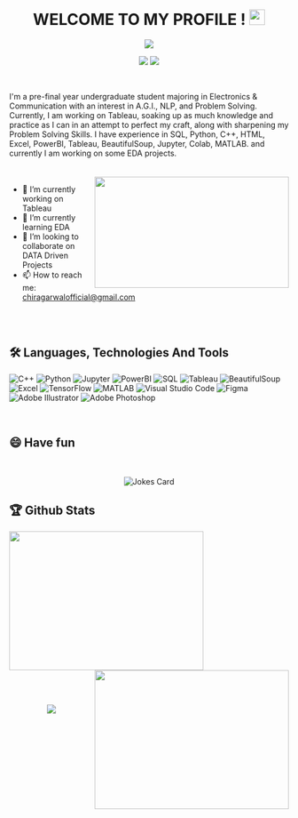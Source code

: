 <h1 align="center">
  WELCOME TO MY PROFILE !
  <img src="https://media.giphy.com/media/hvRJCLFzcasrR4ia7z/giphy.gif" width="28">
</h1>



<p align="center">
  <img src="https://readme-typing-svg.herokuapp.com?color=9644F4&size=50&center=true&vCenter=true&width=550&height=70&lines=I'm+Chirag+Agarwal;A+DATA+Enthusiast;A+Student+Developer;A+Problem+Solver+🤔;A+MARVEL+Fanboi">
</p>



<p align="center">
  <a href="https://www.linkedin.com/in/chirag-agarwal-000351247/"><img src="https://img.shields.io/badge/LinkedIn-0077B5?style=for-the-badge&logo=linkedin&logoColor=white"></a>
  <a href="https://leetcode.com/chiragarwalofficial/"><img src="https://img.shields.io/badge/-LeetCode-FFA116?style=for-the-badge&logo=LeetCode&logoColor=black"></a>
<!--   <a href="https://twitter.com/see_d_rat"><img src="https://img.shields.io/badge/Twitter-1DA1F2?style=for-the-badge&logo=twitter&logoColor=white"></a> -->
</p>
<br>

I'm a pre-final year undergraduate student majoring in Electronics & Communication with an interest in A.G.I., NLP, and Problem Solving. Currently, I am working on Tableau, soaking up as much knowledge and practice as I can in an attempt to perfect my craft, along with sharpening my Problem Solving Skills. I have experience in SQL, Python, C++, HTML, Excel, PowerBI, Tableau, BeautifulSoup, Jupyter, Colab, MATLAB. and currently I am working on some EDA projects.
<br>
<br>
<br>
<img align="right" src="https://cdn.dribbble.com/users/2646423/screenshots/5507196/computer.gif" height="200px" width="350px">


- 🔭 I’m currently working on Tableau <br>
- 🌱 I’m currently learning EDA <br>
- 👯 I’m looking to collaborate on DATA Driven Projects  <br>
- 📫 How to reach me: chiragarwalofficial@gmail.com <br>

<br><br>

## 🛠 Languages, Technologies And Tools
![C++](https://img.shields.io/badge/c++-%2300599C.svg?style=for-the-badge&logo=c%2B%2B&logoColor=white)
![Python](https://img.shields.io/badge/python-3670A0?style=for-the-badge&logo=python&logoColor=ffdd54)
![Jupyter](https://img.shields.io/badge/jupyter-%23E34F26.svg?style=for-the-badge&logo=jupyter&logoColor=white)
![PowerBI](https://img.shields.io/badge/powerBI-%231572B6.svg?style=for-the-badge&logo=powerBI&logoColor=white)
![SQL](https://img.shields.io/badge/sql-%23593d88.svg?style=for-the-badge&logo=sql&logoColor=white)
![Tableau](https://img.shields.io/badge/tableau-%23007ACC.svg?style=for-the-badge&logo=tableau&logoColor=white)
![BeautifulSoup](https://img.shields.io/badge/beautifulsoup-3670A0?style=for-the-badge&logo=beautifulsoup&logoColor=54ff98)
![Excel](https://img.shields.io/badge/excel-%2331A8FF.svg?style=for-the-badge&logo=excel&logoColor=%2361DAFB)
![TensorFlow](https://img.shields.io/badge/tensorflow-%2300599C.svg?style=for-the-badge&logo=tensorflow&logoColor=white)
![MATLAB](https://img.shields.io/badge/matlab-%23593d88.svg?style=for-the-badge&logo=matlab&logoColor=white)
![Visual Studio Code](https://img.shields.io/badge/Visual%20Studio%20Code-0078d7.svg?style=for-the-badge&logo=visual-studio-code&logoColor=white)
![Figma](https://img.shields.io/badge/figma-%23F24E1E.svg?style=for-the-badge&logo=figma&logoColor=white)
![Adobe Illustrator](https://img.shields.io/badge/adobeillustrator-%23FF9A00.svg?style=for-the-badge&logo=adobeillustrator&logoColor=white)
![Adobe Photoshop](https://img.shields.io/badge/adobephotoshop-%2331A8FF.svg?style=for-the-badge&logo=adobephotoshop&logoColor=white)


<br>
<h2>😄 Have fun </h2>
<br>
<p align="center">
  <img src="https://readme-jokes.vercel.app/api?theme=tokyonight" alt="Jokes Card" />
</p>

## 🏆 Github Stats
<p align="left">
<a href="https://github.com/chiragarwal26/github-readme-stats"><img height="250px" width="350px" src="https://github-readme-stats.vercel.app/api?username=chiragarwal26&theme=midnight-purple&count_private=true&show_icons=true&hide_border=true"></a>
<a href="https://git.io/streak-stats"><img align="right" height="250px" width=350px" src="http://github-readme-streak-stats.herokuapp.com?user=chiragarwal26&theme=midnight-purple&hide_border=true&fire=F98404&ring=F98404"></a>
</p>

<br><br>
<p align="center">
  <img src="https://komarev.com/ghpvc/?username=chiragarwal26">
</p>
